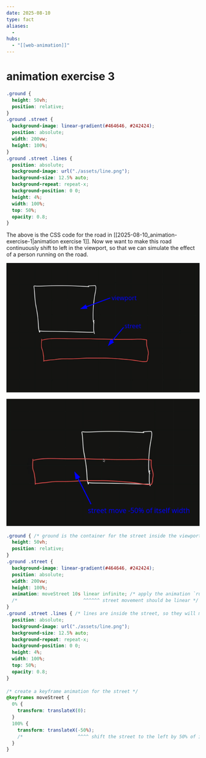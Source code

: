 ```yaml
---
date: 2025-08-10
type: fact
aliases:
  -
hubs:
  - "[[web-animation]]"
---
```


# animation exercise 3

```css
.ground {
  height: 50vh;
  position: relative;
}
.ground .street {
  background-image: linear-gradient(#464646, #242424);
  position: absolute;
  width: 200vw;
  height: 100%;
}
.ground .street .lines {
  position: absolute;
  background-image: url("./assets/line.png");
  background-size: 12.5% auto;
  background-repeat: repeat-x;
  background-position: 0 0;
  height: 4%;
  width: 100%;
  top: 50%;
  opacity: 0.8;
}
```

The above is the CSS code for the road in [[2025-08-10_animation-exercise-1|animation exercise 1]]. Now we want to make this road continuously shift to left in the viewport, so that we can simulate the effect of a person running on the road.

![viewport-street-original.png](../assets/imgs/viewport-street-original.png)

![shift-street-from-vw.png](../assets/imgs/shift-street-from-vw.png)

```css
.ground { /* ground is the container for the street inside the viewport, so we don't need to add any animation to it */
  height: 50vh;
  position: relative;
}
.ground .street {
  background-image: linear-gradient(#464646, #242424);
  position: absolute;
  width: 200vw;
  height: 100%;
  animation: moveStreet 10s linear infinite; /* apply the animation `run` on the street */
  /*                        ^^^^^^ street movement should be linear */
}
.ground .street .lines { /* lines are inside the street, so they will move with it */
  position: absolute;
  background-image: url("./assets/line.png");
  background-size: 12.5% auto;
  background-repeat: repeat-x;
  background-position: 0 0;
  height: 4%;
  width: 100%;
  top: 50%;
  opacity: 0.8;
}

/* create a keyframe animation for the street */
@keyframes moveStreet {
  0% {
    transform: translateX(0):
  }
  100% {
    transform: translateX(-50%);
    /*                    ^^^^ shift the street to the left by 50% of its width */
  }
}
